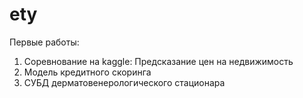 # ety
Первые работы:
1. Соревнование на kaggle: Предсказание цен на недвижимость
2. Модель кредитного скоринга
3. СУБД дерматовенерологического стационара
